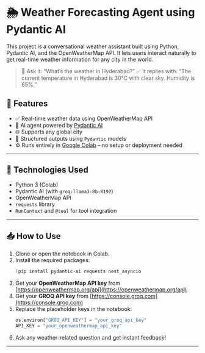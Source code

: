 # 🌦️ Weather Forecasting Agent using Pydantic AI

This project is a conversational weather assistant built using Python, Pydantic AI, and the OpenWeatherMap API. It lets users interact naturally to get real-time weather information for any city in the world.

> 🧠 Ask it: “What’s the weather in Hyderabad?”
> ✅ It replies with: “The current temperature in Hyderabad is 30°C with clear sky. Humidity is 65%.”



## 📌 Features

- ✅ Real-time weather data using OpenWeatherMap API
- 🧠 AI agent powered by [Pydantic AI](https://github.com/pydantic/pydantic-ai)
- 🌐 Supports any global city
- 📝 Structured outputs using `Pydantic` models
- ⚙️ Runs entirely in [Google Colab](https://colab.research.google.com/) – no setup or deployment needed

---

## 🚀 Technologies Used

- Python 3 (Colab)
- Pydantic AI (with `groq:llama3-8b-8192`)
- OpenWeatherMap API
- `requests` library
- `RunContext` and `@tool` for tool integration

---

## 📥 How to Use

1. Clone or open the notebook in Colab.
2. Install the required packages:
    ```python
    !pip install pydantic-ai requests nest_asyncio
    ```
3. Get your **OpenWeatherMap API key** from [https://openweathermap.org/api](https://openweathermap.org/api)
4. Get your **GROQ API key** from [https://console.groq.com](https://console.groq.com)
5. Replace the placeholder keys in the notebook:
    ```python
    os.environ["GROQ_API_KEY"] = "your_groq_api_key"
    API_KEY = "your_openweathermap_api_key"
    ```
6. Ask any weather-related question and get instant feedback!

---




